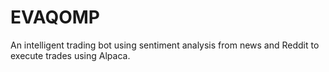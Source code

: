 # EVAQOMP

An intelligent trading bot using sentiment analysis from news and Reddit to execute trades using Alpaca.
